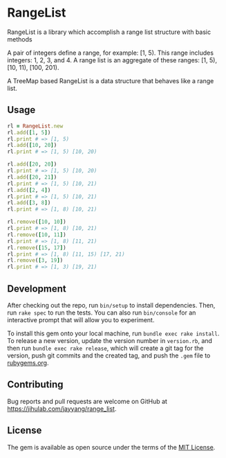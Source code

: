 # RangeList

RangeList is a library which accomplish a range list structure with basic methods

A pair of integers define a range, for example: [1, 5). This range includes integers: 1, 2, 3, and 4.
A range list is an aggregate of these ranges: [1, 5), [10, 11), [100, 201).

A TreeMap based RangeList is a data structure that behaves like a range list.

## Usage

```ruby
rl = RangeList.new
rl.add([1, 5])
rl.print # => [1, 5)
rl.add([10, 20])
rl.print # => [1, 5) [10, 20)

rl.add([20, 20])
rl.print # => [1, 5) [10, 20)
rl.add([20, 21])
rl.print # => [1, 5) [10, 21)
rl.add([2, 4])
rl.print # => [1, 5) [10, 21)
rl.add([3, 8])
rl.print # => [1, 8) [10, 21)

rl.remove([10, 10])
rl.print # => [1, 8) [10, 21)
rl.remove([10, 11])
rl.print # => [1, 8) [11, 21)
rl.remove([15, 17])
rl.print # => [1, 8) [11, 15) [17, 21)
rl.remove([3, 19])
rl.print # => [1, 3) [19, 21)
```

## Development

After checking out the repo, run `bin/setup` to install dependencies. Then, run `rake spec` to run the tests. You can also run `bin/console` for an interactive prompt that will allow you to experiment.

To install this gem onto your local machine, run `bundle exec rake install`. To release a new version, update the version number in `version.rb`, and then run `bundle exec rake release`, which will create a git tag for the version, push git commits and the created tag, and push the `.gem` file to [rubygems.org](https://rubygems.org).

## Contributing

Bug reports and pull requests are welcome on GitHub at https://jihulab.com/jayyang/range_list.

## License

The gem is available as open source under the terms of the [MIT License](https://opensource.org/licenses/MIT).
